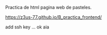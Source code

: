 Practica de html pagina web de pasteles.

https://z3us-77.github.io/B_practica_frontend/

add ssh key ... ok aia
